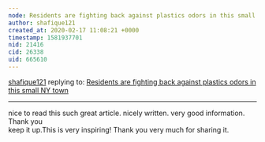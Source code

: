 ```yaml
---
node: Residents are fighting back against plastics odors in this small NY town
author: shafique121
created_at: 2020-02-17 11:08:21 +0000
timestamp: 1581937701
nid: 21416
cid: 26338
uid: 665610
---
```




[shafique121](../profile/shafique121) replying to: [Residents are fighting back against plastics odors in this small NY town](../notes/stevie/12-04-2019/residents-are-fighting-back-against-plastics-odors-in-this-small-ny-town)

----
nice to read this such great article. nicely written. very good information. Thank you          
keep it up.This is very inspiring! Thank you very much for sharing it.